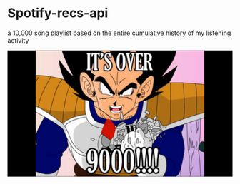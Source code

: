 # Spotify-recs-api
a 10,000 song playlist based on the entire cumulative history of my listening activity



![image alt](https://github.com/iLoveOwls15/Spotify-recs-api/blob/dfd6cf742da29bd1477e6b067a0db85d87d53dc5/itsover1000.jpg) 
